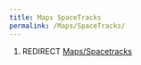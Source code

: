 ```yaml
---
title: Maps SpaceTracks
permalink: /Maps/SpaceTracks/
---
```


1.  REDIRECT [Maps/Spacetracks](Maps_Spacetracks "wikilink")
